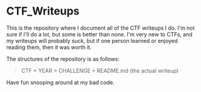# CTF_Writeups

This is the repository where I document all of the CTF writeups I do. I'm not sure if I'll do a lot, but some is better than none. I'm very new to CTFs, and my writeups will probably suck, but if one person learned or enjoyed reading them, then it was worth it.

The structures of the repository is as follows:

> CTF + YEAR > CHALLENGE > README.md (the actual writeup)

Have fun snooping around at my bad code.